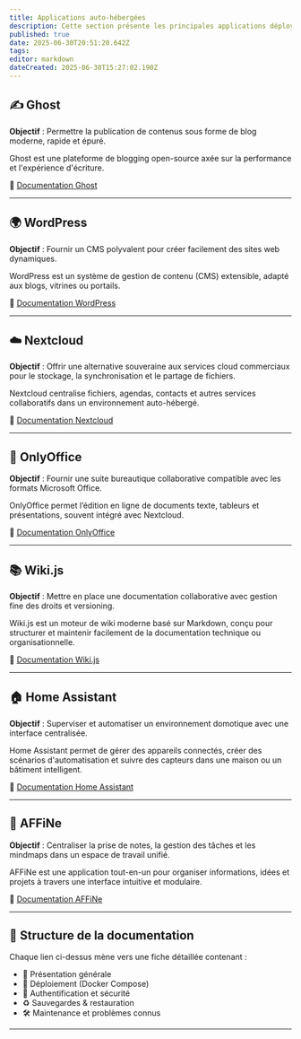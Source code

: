 ```yaml
---
title: Applications auto-hébergées
description: Cette section présente les principales applications déployées dans l'infrastructure. Elles couvrent des besoins variés : publication de contenu, collaboration, gestion de documents, cloud personnel, domotique, etc.
published: true
date: 2025-06-30T20:51:20.642Z
tags: 
editor: markdown
dateCreated: 2025-06-30T15:27:02.190Z
---
```


## ✍️ Ghost
**Objectif** : Permettre la publication de contenus sous forme de blog moderne, rapide et épuré.

Ghost est une plateforme de blogging open-source axée sur la performance et l'expérience d'écriture.

📘 [Documentation Ghost](applications/ghost.md)

---

## 🌍 WordPress
**Objectif** : Fournir un CMS polyvalent pour créer facilement des sites web dynamiques.

WordPress est un système de gestion de contenu (CMS) extensible, adapté aux blogs, vitrines ou portails.

📘 [Documentation WordPress](applications/wordpress.md)

---

## ☁️ Nextcloud
**Objectif** : Offrir une alternative souveraine aux services cloud commerciaux pour le stockage, la synchronisation et le partage de fichiers.

Nextcloud centralise fichiers, agendas, contacts et autres services collaboratifs dans un environnement auto-hébergé.

📘 [Documentation Nextcloud](applications/nextcloud.md)

---

## 📝 OnlyOffice
**Objectif** : Fournir une suite bureautique collaborative compatible avec les formats Microsoft Office.

OnlyOffice permet l’édition en ligne de documents texte, tableurs et présentations, souvent intégré avec Nextcloud.

📘 [Documentation OnlyOffice](applications/onlyoffice.md)

---

## 📚 Wiki.js
**Objectif** : Mettre en place une documentation collaborative avec gestion fine des droits et versioning.

Wiki.js est un moteur de wiki moderne basé sur Markdown, conçu pour structurer et maintenir facilement de la documentation technique ou organisationnelle.

📘 [Documentation Wiki.js](applications/wikijs.md)

---

## 🏠 Home Assistant
**Objectif** : Superviser et automatiser un environnement domotique avec une interface centralisée.

Home Assistant permet de gérer des appareils connectés, créer des scénarios d'automatisation et suivre des capteurs dans une maison ou un bâtiment intelligent.

📘 [Documentation Home Assistant](applications/homeassistant.md)

---

## 🧠 AFFiNe
**Objectif** : Centraliser la prise de notes, la gestion des tâches et les mindmaps dans un espace de travail unifié.

AFFiNe est une application tout-en-un pour organiser informations, idées et projets à travers une interface intuitive et modulaire.

📘 [Documentation AFFiNe](applications/affine.md)

---

## 📂 Structure de la documentation

Chaque lien ci-dessus mène vers une fiche détaillée contenant :

- 🧾 Présentation générale
- 🐳 Déploiement (Docker Compose)
- 🔐 Authentification et sécurité
- ♻️ Sauvegardes & restauration
- 🛠️ Maintenance et problèmes connus

---
